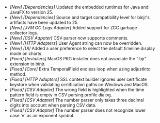 * _[New] [Dependencies]_ Updated the embedded runtimes for Java and JavaFX to version 25.  
* _[New] [Dependencies]_ Source and target compatibility level for binjr's artifacts have been updated to 25.  
* _[New] [JVM GC Logs Adapter]_ Added support for ZGC garbage collector logs.  
* _[New] [CSV Adpater]_ CSV parser now supports comments.  
* _[New] [HTTP Adapters]_ User Agent string can now be overridden.  
* _[New] [UI]_ Added a user preference to select the default timeline display mode on charts.  
* _[Fixed] [Installers]_ MacOS PKG installer does not associate the ".bjr" extension to binjr.  
* _[Fixed] [Core]_ Extra TemporalField endless loop when using adjustInto method.  
* _[Fixed] [HTTP Adapters]_ SSL context builder ignores user certificate keystore when validating certification paths on Windows and MacOS.  
* _[Fixed] [CSV Adapter]_ The wrong field is highlighted when the time pattern field is empty in CSV parsing profile dialog.  
* _[Fixed] [CSV Adapter]_ The number parser only takes three decimal digits into account when parsing CSV data.  
* _[Fixed] [CSV Adapter]_ The number parser does not recognize lower case 'e' as an exponent symbol.  

